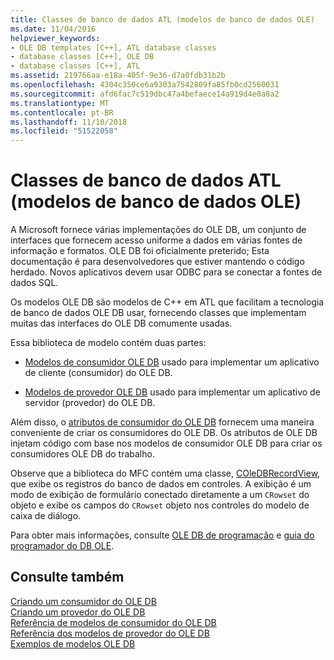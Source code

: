 ```yaml
---
title: Classes de banco de dados ATL (modelos de banco de dados OLE)
ms.date: 11/04/2016
helpviewer_keywords:
- OLE DB templates [C++], ATL database classes
- database classes [C++], OLE DB
- database classes [C++], ATL
ms.assetid: 219766aa-e18a-405f-9e36-d7a0fdb31b2b
ms.openlocfilehash: 4304c350ce6a9303a7542809fa85fb0cd2560031
ms.sourcegitcommit: afd6fac7c519dbc47a4befaece14a919d4e0a8a2
ms.translationtype: MT
ms.contentlocale: pt-BR
ms.lasthandoff: 11/10/2018
ms.locfileid: "51522058"
---
```

# <a name="atl-database-classes-ole-db-templates"></a>Classes de banco de dados ATL (modelos de banco de dados OLE)

A Microsoft fornece várias implementações do OLE DB, um conjunto de interfaces que fornecem acesso uniforme a dados em várias fontes de informação e formatos.  OLE DB foi oficialmente preterido; Esta documentação é para desenvolvedores que estiver mantendo o código herdado. Novos aplicativos devem usar ODBC para se conectar a fontes de dados SQL.

Os modelos OLE DB são modelos de C++ em ATL que facilitam a tecnologia de banco de dados OLE DB usar, fornecendo classes que implementam muitas das interfaces do OLE DB comumente usadas.

Essa biblioteca de modelo contém duas partes:

- [Modelos de consumidor OLE DB](../data/oledb/ole-db-consumer-templates-cpp.md) usado para implementar um aplicativo de cliente (consumidor) do OLE DB.

- [Modelos de provedor OLE DB](../data/oledb/ole-db-provider-templates-cpp.md) usado para implementar um aplicativo de servidor (provedor) do OLE DB.

Além disso, o [atributos de consumidor do OLE DB](../windows/ole-db-consumer-attributes.md) fornecem uma maneira conveniente de criar os consumidores do OLE DB. Os atributos de OLE DB injetam código com base nos modelos de consumidor OLE DB para criar os consumidores OLE DB do trabalho.

Observe que a biblioteca do MFC contém uma classe, [COleDBRecordView](../mfc/reference/coledbrecordview-class.md), que exibe os registros do banco de dados em controles. A exibição é um modo de exibição de formulário conectado diretamente a um `CRowset` do objeto e exibe os campos do `CRowset` objeto nos controles do modelo de caixa de diálogo.

Para obter mais informações, consulte [OLE DB de programação](../data/oledb/ole-db-programming.md) e [guia do programador do DB OLE](/sql/connect/oledb/ole-db/oledb-driver-for-sql-server-programming).

## <a name="see-also"></a>Consulte também

[Criando um consumidor do OLE DB](../data/oledb/creating-an-ole-db-consumer.md)<br/>
[Criando um provedor do OLE DB](../data/oledb/creating-an-ole-db-provider.md)<br/>
[Referência de modelos de consumidor do OLE DB](../data/oledb/ole-db-consumer-templates-reference.md)<br/>
[Referência dos modelos de provedor do OLE DB](../data/oledb/ole-db-provider-templates-reference.md)<br/>
[Exemplos de modelos OLE DB](https://github.com/Microsoft/VCSamples)